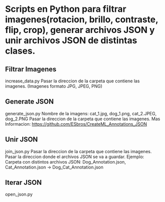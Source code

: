 # Scripts en Python para filtrar imagenes(rotacion, brillo, contraste, flip, crop), generar archivos JSON y unir archivos JSON de distintas clases.

## Filtrar Imagenes
increase_data.py
Pasar la direccion de la carpeta que contiene las imagenes. (Imagenes formato JPG, JPEG, PNG)

## Generate JSON
generate_json.py
Nombre de la imagens: cat_1.jpg, dog_1.png, cat_2.JPEG, dog_2.PNG
Pasar la direccion de la carpeta que contiene las imagenes.
Mas Informacion: https://github.com/ESbros/CreateML_Annotations_JSON

## Unir JSON
join_json.py
Pasar la direccion de la carpeta que contiene las imagenes.
Pasar la direccion donde el archivos JSON se va a guardar.
Ejemplo:
Carpeta con distintos archivos JSON: Dog_Annotation.json, Cat_Annotation.json -> Dog_Cat_Annotation.json

## Iterar JSON
open_json.py

